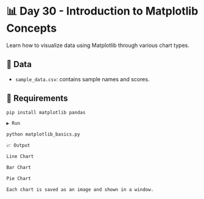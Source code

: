 # 📊 Day 30 - Introduction to Matplotlib Concepts

Learn how to visualize data using Matplotlib through various chart types.

## 📄 Data
- `sample_data.csv`: contains sample names and scores.

## 🧰 Requirements

```bash
pip install matplotlib pandas

▶️ Run

python matplotlib_basics.py

📈 Output

Line Chart

Bar Chart

Pie Chart

Each chart is saved as an image and shown in a window.